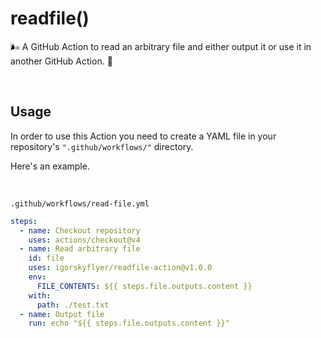 # readfile()

🌬️ A GitHub Action to read an arbitrary file and either output it or use it in another GitHub Action. 🍃

<br>

## Usage

In order to use this Action you need to create a YAML file in your repository's `".github/workflows/"` directory.

Here's an example.

<br>

`.github/workflows/read-file.yml`
```yaml
steps:
  - name: Checkout repository
    uses: actions/checkout@v4
  - name: Read arbitrary file
    id: file
    uses: igorskyflyer/readfile-action@v1.0.0
    env:
      FILE_CONTENTS: ${{ steps.file.outputs.content }}
    with:
      path: ./test.txt
  - name: Output file
    run: echo "${{ steps.file.outputs.content }}"
```
